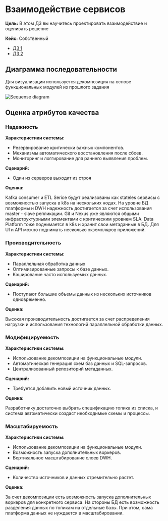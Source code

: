 # Взаимодействие сервисов

**Цель:** В этом ДЗ вы научитесь проектировать взаимодействие и оценивать решение


**Кейс:** Собственный

* [ДЗ 1](../Homework_01)
* [ДЗ 2](../Homework_02)

##  Диаграмма последовательности 

Для визуализации используется декомпозиция на основе функциональных модулей из прошлого задания

![Sequense diagram](http://www.plantuml.com/plantuml/proxy?cache=no&src=https://raw.githubusercontent.com/BelAnt/homeworks-software-architect/refs/heads/main/Homework_03/UML/newtopic.puml)

## Оценка атрибутов качества

### Надежность

**Характеристики системы:**

* Резервирование критически важных компонентов.
* Механизмы автоматического восстановления после сбоев.
* Мониторинг и логгирование для раннего выявления проблем.

**Сценарий:**

* Один из серверов выходит из строя

**Оценка:**

Kafka consumer и ETL Serice будут реализованы как stateles сервисы с возможностью запуска в k8s на нескольких нодах. На уровне БД платформы и DWH надежность достигается за счет использования master - slave репликации. Git и Nexus уже являются общими инфраструктурными элементами с критическим уровнем SLA. Data Platform тоже поднимается в k8s и хранит свои метаданные в БД. Для UI и API можно поднимать несколько экземпляров приложений. 

### Производительность

**Характеристики системы:**

* Параллельная обработка данных 
* Оптимизированные запросы к базе данных.
* Кэширование часто используемых данных.

**Сценарий:**

* Поступают большие объемы данных из нескольких источников одновременно.

**Оценка:**

Высокая производительность достигается за счет распределения нагрузки и использования технологий параллельной обработки данных.

### Модифицируемость

**Характеристики системы:**

* Использование декомпозиции на функциональные модули.
* Автоматическая генерация схем баз данных и SQL-запросов.
* Централизованный репозиторий метаданных.

**Сценарий:**

* Требуется добавить новый источник данных.

**Оценка:**

Разработчику достаточно выбрать спецификацию топика из списка, и система автоматически создаст необходимые схемы и процессы.

### Масштабируемость

**Характеристики системы:**

* Использование декомпозиции на функциональные модули.
* Возможность запуска дополнительных воркеров.
* Вертикальное масштабирование слоев DWH.

**Сценарий:**

* Количество источников и данных стремительно растет.

**Оценка:**

За счет декомпозиции есть возможность запуска дополнительных воркеров для конкретного сервиса. На стороны БД есть возможность разделения данных по топикам на отдельные базы. При этом, сама платформа данных не нуждается в масштабировании.